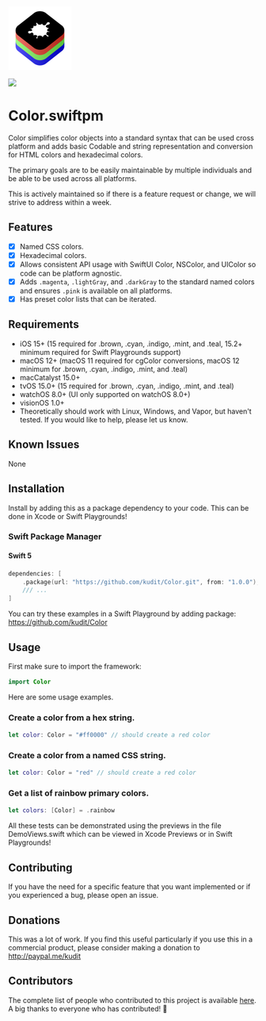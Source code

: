 <img src="/Development/Resources/Assets.xcassets/AppIcon.appiconset/Icon.png" height="128">

[![](https://img.shields.io/endpoint?url=https%3A%2F%2Fswiftpackageindex.com%2Fapi%2Fpackages%2Fkudit%2FColor%2Fbadge%3Ftype%3Dplatforms)](https://swiftpackageindex.com/kudit/Color)

# Color.swiftpm
Color simplifies color objects into a standard syntax that can be used cross platform and adds basic Codable and string representation and conversion for HTML colors and hexadecimal colors.

The primary goals are to be easily maintainable by multiple individuals and be able to be used across all platforms.

This is actively maintained so if there is a feature request or change, we will strive to address within a week.

## Features

- [x] Named CSS colors.
- [x] Hexadecimal colors.
- [x] Allows consistent API usage with SwiftUI Color, NSColor, and UIColor so code can be platform agnostic.
- [x] Adds `.magenta`, `.lightGray`, and `.darkGray` to the standard named colors and ensures `.pink` is available on all platforms.
- [x] Has preset color lists that can be iterated.

## Requirements

- iOS 15+ (15 required for .brown, .cyan, .indigo, .mint, and .teal, 15.2+ minimum required for Swift Playgrounds support)
- macOS 12+ (macOS 11 required for cgColor conversions, macOS 12 minimum for .brown, .cyan, .indigo, .mint, and .teal)
- macCatalyst 15.0+
- tvOS 15.0+ (15 required for .brown, .cyan, .indigo, .mint, and .teal)
- watchOS 8.0+ (UI only supported on watchOS 8.0+)
- visionOS 1.0+
- Theoretically should work with Linux, Windows, and Vapor, but haven't tested.  If you would like to help, please let us know.

## Known Issues
None

## Installation
Install by adding this as a package dependency to your code.  This can be done in Xcode or Swift Playgrounds!

### Swift Package Manager

#### Swift 5
```swift
dependencies: [
    .package(url: "https://github.com/kudit/Color.git", from: "1.0.0"),
    /// ...
]
```

You can try these examples in a Swift Playground by adding package: https://github.com/kudit/Color

## Usage
First make sure to import the framework:
```swift
import Color
```

Here are some usage examples.

### Create a color from a hex string.
```swift
let color: Color = "#ff0000" // should create a red color
```

### Create a color from a named CSS string.
```swift
let color: Color = "red" // should create a red color
```

### Get a list of rainbow primary colors.
```swift
let colors: [Color] = .rainbow
```

All these tests can be demonstrated using the previews in the file DemoViews.swift which can be viewed in Xcode Previews or in Swift Playgrounds!

## Contributing
If you have the need for a specific feature that you want implemented or if you experienced a bug, please open an issue.

## Donations
This was a lot of work.  If you find this useful particularly if you use this in a commercial product, please consider making a donation to http://paypal.me/kudit

## Contributors
The complete list of people who contributed to this project is available [here](https://github.com/kudit/Color/graphs/contributors).
A big thanks to everyone who has contributed! 🙏
